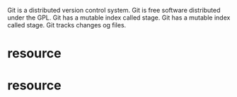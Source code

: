 Git is a distributed version control system.
Git is free software distributed under the GPL.
Git has a mutable index called stage.
Git has a mutable index called stage.
Git tracks changes og files.


# resource
# resource
